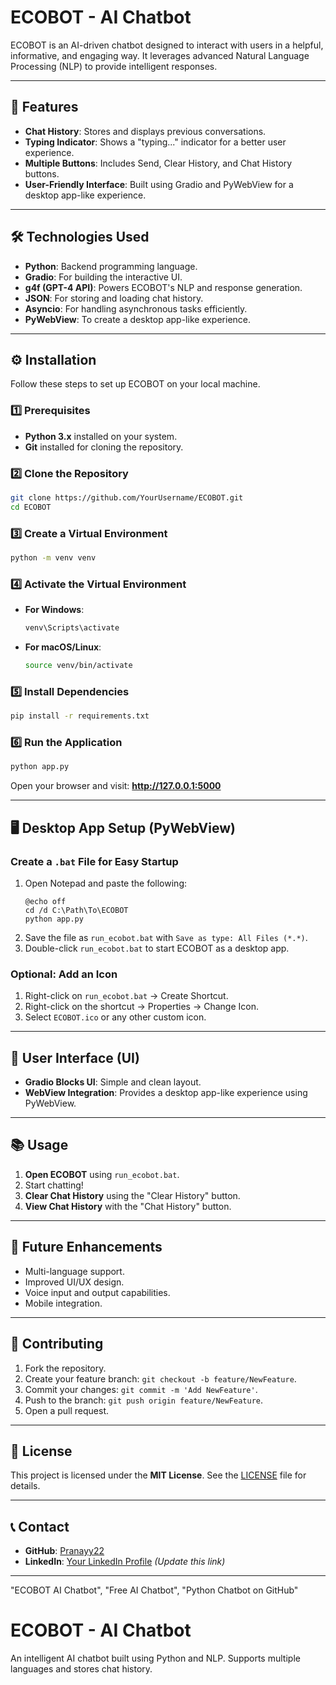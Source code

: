 <meta name="google-site-verification" content="6P2nUH4A_60NmP53GEbHzN3fmz79z_lg7V4OFiA53xg" />

# ECOBOT - AI Chatbot

ECOBOT is an AI-driven chatbot designed to interact with users in a helpful, informative, and engaging way. It leverages advanced Natural Language Processing (NLP) to provide intelligent responses.

---

## 🚀 Features

- **Chat History**: Stores and displays previous conversations.
- **Typing Indicator**: Shows a "typing..." indicator for a better user experience.
- **Multiple Buttons**: Includes Send, Clear History, and Chat History buttons.
- **User-Friendly Interface**: Built using Gradio and PyWebView for a desktop app-like experience.

---

## 🛠️ Technologies Used

- **Python**: Backend programming language.
- **Gradio**: For building the interactive UI.
- **g4f (GPT-4 API)**: Powers ECOBOT's NLP and response generation.
- **JSON**: For storing and loading chat history.
- **Asyncio**: For handling asynchronous tasks efficiently.
- **PyWebView**: To create a desktop app-like experience.

---

## ⚙️ Installation

Follow these steps to set up ECOBOT on your local machine.

### 1️⃣ Prerequisites
- **Python 3.x** installed on your system.
- **Git** installed for cloning the repository.

### 2️⃣ Clone the Repository
```bash
git clone https://github.com/YourUsername/ECOBOT.git
cd ECOBOT
```

### 3️⃣ Create a Virtual Environment
```bash
python -m venv venv
```

### 4️⃣ Activate the Virtual Environment
- **For Windows**:
    ```bash
    venv\Scripts\activate
    ```
- **For macOS/Linux**:
    ```bash
    source venv/bin/activate
    ```

### 5️⃣ Install Dependencies
```bash
pip install -r requirements.txt
```

### 6️⃣ Run the Application
```bash
python app.py
```

Open your browser and visit: **http://127.0.0.1:5000**

---

## 🖥️ Desktop App Setup (PyWebView)

### Create a `.bat` File for Easy Startup
1. Open Notepad and paste the following:
    ```batch
    @echo off
    cd /d C:\Path\To\ECOBOT
    python app.py
    ```
2. Save the file as `run_ecobot.bat` with `Save as type: All Files (*.*)`.
3. Double-click `run_ecobot.bat` to start ECOBOT as a desktop app.

### Optional: Add an Icon
1. Right-click on `run_ecobot.bat` → Create Shortcut.
2. Right-click on the shortcut → Properties → Change Icon.
3. Select `ECOBOT.ico` or any other custom icon.

---

## 🎨 User Interface (UI)

- **Gradio Blocks UI**: Simple and clean layout.
- **WebView Integration**: Provides a desktop app-like experience using PyWebView.

---

## 📚 Usage

1. **Open ECOBOT** using `run_ecobot.bat`.
2. Start chatting!
3. **Clear Chat History** using the "Clear History" button.
4. **View Chat History** with the "Chat History" button.

---

## 🚧 Future Enhancements

- Multi-language support.
- Improved UI/UX design.
- Voice input and output capabilities.
- Mobile integration.

---

## 🤝 Contributing

1. Fork the repository.
2. Create your feature branch: `git checkout -b feature/NewFeature`.
3. Commit your changes: `git commit -m 'Add NewFeature'`.
4. Push to the branch: `git push origin feature/NewFeature`.
5. Open a pull request.

---

## 📄 License

This project is licensed under the **MIT License**. See the [LICENSE](LICENSE) file for details.

---

## 📞 Contact

- **GitHub**: [Pranayy22](https://github.com/Pranayy22)
- **LinkedIn**: [Your LinkedIn Profile](https://www.linkedin.com/in/YourProfile) *(Update this link)*

---
 "ECOBOT AI Chatbot", "Free AI Chatbot", "Python Chatbot on GitHub"

# ECOBOT - AI Chatbot
An intelligent AI chatbot built using Python and NLP. Supports multiple languages and stores chat history.

